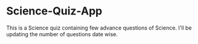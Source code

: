 # Science-Quiz-App
This is a Science quiz containing few advance questions of Science. I'll be updating the number of questions date wise. 
